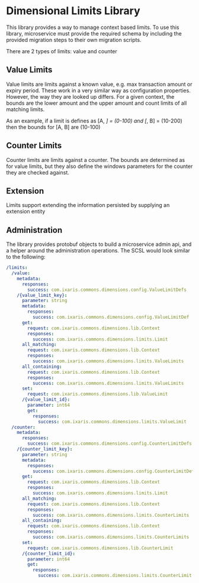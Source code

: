 # Dimensional Limits Library

This library provides a way to manage context based limits. To use this library, 
microservice must provide the required schema by including the provided migration steps 
to their own migration scripts.

There are 2 types of limits: value and counter

## Value Limits

Value limits are limits against a known value, e.g. max transaction amount or expiry period. These work in a very
similar way as configuration properties. However, the way they are looked up differs. For a given context, the bounds
are the lower amount and the upper amount and count limits of all matching limits.

As an example, if a limit is defines as [A, *] = (0-100) and [*, B] = (10-200) then the bounds for [A, B] are (10-100)

## Counter Limits

Counter limits are limits against a counter. The bounds are determined as for value limits, but they also define the
windows parameters for the counter they are checked against.

## Extension

Limits support extending the information persisted by supplying an extension entity 

## Administration

The library provides protobuf objects to build a microservice admin api, and a helper
around the administration operations. The SCSL would look similar to the following:

```yaml
/limits:
  /value:
    metadata:
      responses:
        success: com.ixaris.commons.dimensions.config.ValueLimitDefs
    /{value_limit_key}:
      parameter: string
      metadata:
        responses:
          success: com.ixaris.commons.dimensions.config.ValueLimitDef
      get:
        request: com.ixaris.commons.dimensions.lib.Context
        responses:
          success: com.ixaris.commons.dimensions.limits.Limit
      all_matching:
        request: com.ixaris.commons.dimensions.lib.Context
        responses:
          success: com.ixaris.commons.dimensions.limits.ValueLimits
      all_containing:
        request: com.ixaris.commons.dimensions.lib.Context
        responses:
          success: com.ixaris.commons.dimensions.limits.ValueLimits
      set:
        request: com.ixaris.commons.dimensions.lib.ValueLimit
      /{value_limit_id}:
        parameter: int64
        get:
          responses:
            success: com.ixaris.commons.dimensions.limits.ValueLimit
  /counter:
    metadata:
      responses:
        success: com.ixaris.commons.dimensions.config.CounterLimitDefs
    /{counter_limit_key}:
      parameter: string
      metadata:
        responses:
          success: com.ixaris.commons.dimensions.config.CounterLimitDef
      get:
        request: com.ixaris.commons.dimensions.lib.Context
        responses:
          success: com.ixaris.commons.dimensions.limits.Limit
      all_matching:
        request: com.ixaris.commons.dimensions.lib.Context
        responses:
          success: com.ixaris.commons.dimensions.limits.CounterLimits
      all_containing:
        request: com.ixaris.commons.dimensions.lib.Context
        responses:
          success: com.ixaris.commons.dimensions.limits.CounterLimits
      set:
        request: com.ixaris.commons.dimensions.lib.CounterLimit
      /{counter_limit_id}:
        parameter: int64
        get:
          responses:
            success: com.ixaris.commons.dimensions.limits.CounterLimit

```
